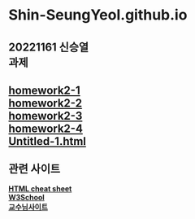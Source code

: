 # Shin-SeungYeol.github.io
20221161 신승열<br>
과제
-----------
[**homework2-1**](https://shin-seungyeol.github.io/homework2-1)<br>
[**homework2-2**](https://shin-seungyeol.github.io/homework2-2)<br>
[**homework2-3**](https://shin-seungyeol.github.io/homework2-3)<br>
[**homework2-4**](https://shin-seungyeol.github.io/homework2-4)<br>
[**Untitled-1.html**](https://shin-seungyeol.github.io/Untitled-1)
<br><br>
관련 사이트
-----------
[**HTML cheat sheet**](https://web.stanford.edu/group/csp/cs21/htmlcheatsheet.pdf)<br>
[**W3School**](https://www.w3schools.com/html/default.asp)<br>
[**교수님사이트**](http://kowon.dongseo.ac.kr/~lbg/)
